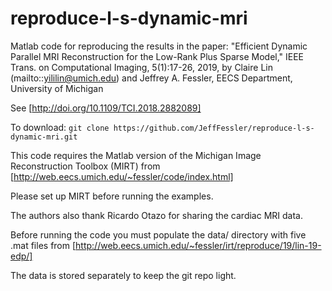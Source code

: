 # reproduce-l-s-dynamic-mri

Matlab code for reproducing the results in the paper:
"Efficient Dynamic Parallel MRI Reconstruction
for the Low-Rank Plus Sparse Model,"
IEEE Trans. on Computational Imaging,
5(1):17-26, 2019,
by Claire Lin (mailto::yililin@umich.edu) and Jeffrey A. Fessler,
EECS Department, University of Michigan

See
[http://doi.org/10.1109/TCI.2018.2882089]

To download:
`git clone https://github.com/JeffFessler/reproduce-l-s-dynamic-mri.git`

This code requires the Matlab version of
the Michigan Image Reconstruction Toolbox (MIRT)
from
[http://web.eecs.umich.edu/~fessler/code/index.html]

Please set up MIRT before running the examples.

The authors also thank Ricardo Otazo
for sharing the cardiac MRI data.

Before running the code you must populate the data/ directory
with five .mat files from
[http://web.eecs.umich.edu/~fessler/irt/reproduce/19/lin-19-edp/]

The data is stored separately to keep the git repo light.
